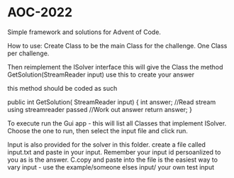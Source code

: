 # AOC-2022

Simple framework and solutions for Advent of Code. 

How to use:
Create Class to be the main Class for the challenge. One Class per challenge. 

Then reimplement the ISolver interface this will give the Class the method GetSolution(StreamReader input) use this to create your answer

 this method should be coded as such
 
   public int GetSolution( StreamReader input)
        {
          int answer;
          //Read stream using streamreader passed
          //Work out answer
          return answer;
        }

To execute run the Gui app - this will list all Classes that implement ISolver. Choose the one to run, then select the input file and click run.
        
 Input is also provided for the solver in this folder. create a file called input.txt and paste in your input. Remember your input id persoanlized to you as is the answer.
 C.copy and paste into the file is the easiest way to vary input - use the example/someone elses input/ your own test input
 
